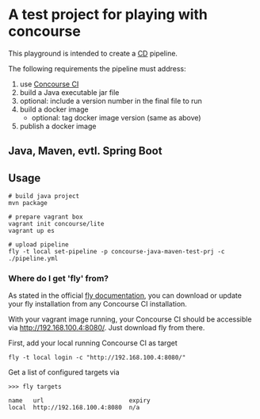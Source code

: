 
# A test project for playing with concourse

This playground is intended to create a [CD](http://guide.agilealliance.org/guide/cd.html) pipeline.

The following requirements the pipeline must address:

1. use [Concourse CI](https://concourse-ci.org/)
2. build a Java executable jar file
3. optional: include a version number in the final file to run
4. build a docker image
   * optional: tag docker image version (same as above)
5. publish a docker image

## Java, Maven, evtl. Spring Boot

## Usage

```
# build java project
mvn package

# prepare vagrant box
vagrant init concourse/lite
vagrant up es

# upload pipeline
fly -t local set-pipeline -p concourse-java-maven-test-prj -c ./pipeline.yml
```

### Where do I get 'fly' from?

As stated in the official [fly documentation](https://concourse-ci.org/fly.html),
you can download or update your fly installation from any Concourse CI installation.

With your vagrant image running, your Concourse CI should be accessible via http://192.168.100.4:8080/.
Just download fly from there.

First, add your local running Concourse CI as target
```
fly -t local login -c "http://192.168.100.4:8080/"
```


Get a list of configured targets via
```
>>> fly targets

name   url                        expiry
local  http://192.168.100.4:8080  n/a
```
